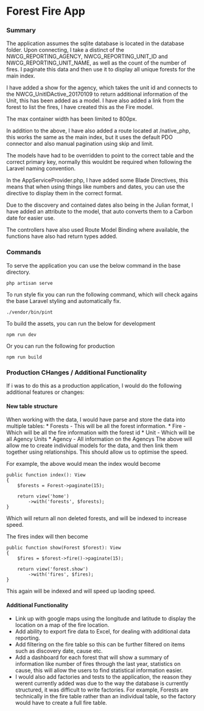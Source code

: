 # Forest Fire App

### Summary
The application assumes the sqlite database is located in the database folder. Upon connecting, I take a distinct of the NWCG_REPORTING_AGENCY, NWCG_REPORTING_UNIT_ID and NWCG_REPORTING_UNIT_NAME, as well as the 
count of the number of fires. I paginate this data and then use it to display all unique forests for the main index. 

I have added a show for the agency, which takes the unit id and connects to the NWCG_UnitIDActive_20170109 to return additional information of the Unit, this has been added as a model.
I have also added a link from the forest to list the fires, I have created this as the Fire model.

The max container width has been limited to 800px.

In addition to the above, I have also added a route located at /native_php, this works the same as the main index, but it uses the default PDO connector and also manual pagination using skip and limit.

The models have had to be overridden to point to the correct table and the correct primary key, normally this wouldnt be required when following the Laravel naming convention.

In the AppServiceProvider.php, I have added some Blade Directives, this means that when using things like numbers and dates, you can use the directive to display them in the correct format. 

Due to the discovery and contained dates also being in the Julian format, I have added an attribute to the model, that auto converts them to a Carbon date for easier use.

The controllers have also used Route Model Binding where available, the functions have also had return types added.

### Commands
To serve the application you can use  the below command in the base directory.

    php artisan serve 

To run style fix you can run the following command, which will check agains the base Laravel styling and automatically fix.

    ./vendor/bin/pint

To build the assets, you can run the below for development 

    npm run dev

Or you can run the following for production

    npm run build

### Production CHanges / Additional Functionality
If i was to do this as a production application, I would do the following additional features or changes:

#### New table structure
When working with the data, I would have parse and store the data into multiple tables:
    * Forests - This will be all the forest information.
    * Fire - Which will be all the fire information with the forest id
    * Unit - Which will be all Agency Units
    * Agency - All information on the Agencys
The above will allow me to create individual models for the data, and then link them together using relationships. This should allow us to optimise the speed.

For example, the above would mean the index would become

    public function index(): View
    {
        $forests = Forest->paginate(15);

        return view('home')
            ->with('forests', $forests);
    }
Which will return all non deleted forests, and will be indexed to increase speed. 

The fires index will then become

    public function show(Forest $forest): View
    {
        $fires = $forest->fire()->paginate(15);

        return view('forest.show')
            ->with('fires', $fires);
    }
This again will be indexed and will speed up laoding speed.

#### Additional Functionality
* Link up with google maps using the longitude and latitude to display the location on a map of the fire location.
* Add ability to export fire data to Excel, for dealing with additional data reporting.
* Add filtering on the fire table so this can be further filtered on items such as discovery date, cause etc. 
* Add a dashboard for each forest that will show a summary of information like number of fires through the last year, statistics on cause, this will allow
the users to find statistical information easier.
* I would also add factories and tests to the application, the reason they werent currently added was due to the way the database is currently structured, it was difficult to write
factories. For example, Forests are technically in the fire table rather than an individual table, so the factory would have to create a full fire table.